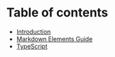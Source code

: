 # Table of contents

* [Introduction](README.md)
* [Markdown Elements Guide](markdown-elements.md)
* [TypeScript](ES/typescript/README.md)
